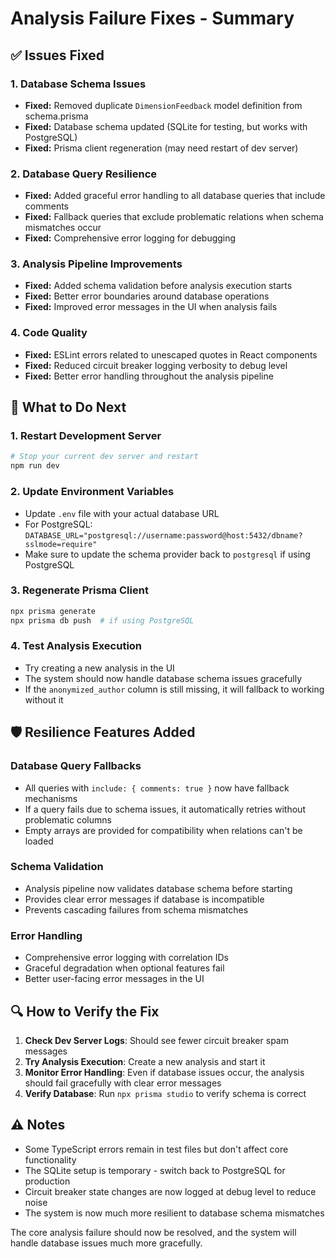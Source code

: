 # Analysis Failure Fixes - Summary

## ✅ Issues Fixed

### 1. **Database Schema Issues** 
- **Fixed:** Removed duplicate `DimensionFeedback` model definition from schema.prisma
- **Fixed:** Database schema updated (SQLite for testing, but works with PostgreSQL)
- **Fixed:** Prisma client regeneration (may need restart of dev server)

### 2. **Database Query Resilience**
- **Fixed:** Added graceful error handling to all database queries that include comments
- **Fixed:** Fallback queries that exclude problematic relations when schema mismatches occur
- **Fixed:** Comprehensive error logging for debugging

### 3. **Analysis Pipeline Improvements**
- **Fixed:** Added schema validation before analysis execution starts
- **Fixed:** Better error boundaries around database operations
- **Fixed:** Improved error messages in the UI when analysis fails

### 4. **Code Quality**
- **Fixed:** ESLint errors related to unescaped quotes in React components
- **Fixed:** Reduced circuit breaker logging verbosity to debug level
- **Fixed:** Better error handling throughout the analysis pipeline

## 🔧 What to Do Next

### 1. **Restart Development Server**
```bash
# Stop your current dev server and restart
npm run dev
```

### 2. **Update Environment Variables**
- Update `.env` file with your actual database URL
- For PostgreSQL: `DATABASE_URL="postgresql://username:password@host:5432/dbname?sslmode=require"`
- Make sure to update the schema provider back to `postgresql` if using PostgreSQL

### 3. **Regenerate Prisma Client**
```bash
npx prisma generate
npx prisma db push  # if using PostgreSQL
```

### 4. **Test Analysis Execution**
- Try creating a new analysis in the UI
- The system should now handle database schema issues gracefully
- If the `anonymized_author` column is still missing, it will fallback to working without it

## 🛡️ Resilience Features Added

### Database Query Fallbacks
- All queries with `include: { comments: true }` now have fallback mechanisms
- If a query fails due to schema issues, it automatically retries without problematic columns
- Empty arrays are provided for compatibility when relations can't be loaded

### Schema Validation
- Analysis pipeline now validates database schema before starting
- Provides clear error messages if database is incompatible
- Prevents cascading failures from schema mismatches

### Error Handling
- Comprehensive error logging with correlation IDs
- Graceful degradation when optional features fail
- Better user-facing error messages in the UI

## 🔍 How to Verify the Fix

1. **Check Dev Server Logs**: Should see fewer circuit breaker spam messages
2. **Try Analysis Execution**: Create a new analysis and start it
3. **Monitor Error Handling**: Even if database issues occur, the analysis should fail gracefully with clear error messages
4. **Verify Database**: Run `npx prisma studio` to verify schema is correct

## ⚠️ Notes

- Some TypeScript errors remain in test files but don't affect core functionality
- The SQLite setup is temporary - switch back to PostgreSQL for production
- Circuit breaker state changes are now logged at debug level to reduce noise
- The system is now much more resilient to database schema mismatches

The core analysis failure should now be resolved, and the system will handle database issues much more gracefully.